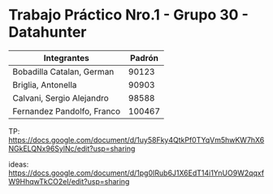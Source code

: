 # Trabajo Práctico Nro.1 - Grupo 30 - Datahunter
|          Integrantes         | Padrón |
|------------------------------|--------|
|  Bobadilla Catalan, German   |  90123 |
|     Briglia, Antonella       |  90903 |
|   Calvani, Sergio Alejandro  |  98588 |
|  Fernandez Pandolfo, Franco  | 100467 |

TP:
https://docs.google.com/document/d/1uy58Fky4QtkPf0TYqVm5hwKW7hX6NGkELQNx96SylNc/edit?usp=sharing

ideas:
https://docs.google.com/document/d/1pg0IRub6J1X6EdT14i1YnUO9W2qqxfW9HhqwTkCO2eI/edit?usp=sharing
